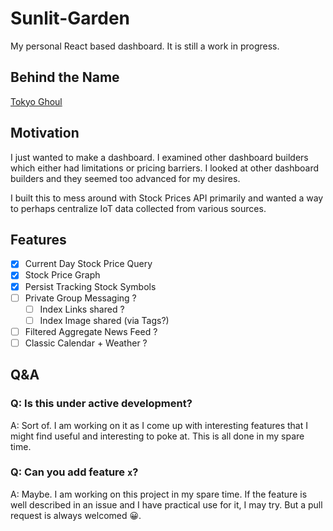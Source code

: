 # Sunlit-Garden
My personal React based dashboard. It is still a work in progress.

## Behind the Name
[Tokyo Ghoul](http://tokyoghoul.wikia.com/wiki/Sunlit_Garden)

## Motivation
I just wanted to make a dashboard. I examined other dashboard builders which 
either had limitations or pricing barriers. I looked at other dashboard builders
and they seemed too advanced for my desires. 

I built this to mess around with Stock Prices API primarily and wanted
a way to perhaps centralize IoT data collected from various sources.

## Features
- [x] Current Day Stock Price Query
- [x] Stock Price Graph
- [x] Persist Tracking Stock Symbols
- [ ] Private Group Messaging ?
  - [ ] Index Links shared ?
  - [ ] Index Image shared (via Tags?)
- [ ] Filtered Aggregate News Feed ?
- [ ] Classic Calendar + Weather ?

## Q&A
### Q: Is this under active development?
A: Sort of. I am working on it as I come up with interesting features 
that I might find useful and interesting to poke at. This is all
done in my spare time.

### Q: Can you add feature `x`?
A: Maybe. I am working on this project in my spare time. If the feature is
well described in an issue and I have practical use for it, I may try. But
a pull request is always welcomed 😀.
